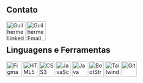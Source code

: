 ## Contato

<a title="Linkedin" href="https://www.linkedin.com/in/guilhermee-santos/"><img align="left" alt="Guilherme Linkedin" width="50px" target="_blank" src="https://img.icons8.com/color/100/linkedin.png" /></a>
<a title="Email" href = "mailto:contato@guilhermesantosmj"><img align="left" alt="Guilherme Email" width="50px" target="_blank" src="https://img.icons8.com/color/100/gmail-new.png" /></a>

<br>
<br>

## Linguagens e Ferramentas

<div>

  <img align="left" width="40px" title="Figma" alt="Figma" src="https://cdn.jsdelivr.net/gh/devicons/devicon@latest/icons/figma/figma-original.svg" />
  <img align="left" width="40px" title="HTML5" alt="HTML5" src="https://cdn.jsdelivr.net/gh/devicons/devicon@latest/icons/html5/html5-original.svg" />
  <img align="left" width="40px" title="CSS3" alt="CSS3" src="https://cdn.jsdelivr.net/gh/devicons/devicon@latest/icons/css3/css3-original.svg" />
  <img align="left" width="40px" title="JavaScript" alt="JavaScript" src="https://cdn.jsdelivr.net/gh/devicons/devicon@latest/icons/javascript/javascript-plain.svg" />
  <img align="left" width="40px" title="Java" alt="Java" src="https://cdn.jsdelivr.net/gh/devicons/devicon@latest/icons/java/java-original-wordmark.svg" />
  <img align="left" width="40px" title="Bootstrap" alt="BootStrap" src="https://cdn.jsdelivr.net/gh/devicons/devicon@latest/icons/bootstrap/bootstrap-original.svg" />
  <img align="left" width="40px" title="Tailwind" alt="Tailwind" src="https://cdn.jsdelivr.net/gh/devicons/devicon@latest/icons/tailwindcss/tailwindcss-original.svg" />
  <img align="left" width="40px" title="Git" alt="Git" src="https://cdn.jsdelivr.net/gh/devicons/devicon@latest/icons/git/git-plain.svg" />
 
</div>
